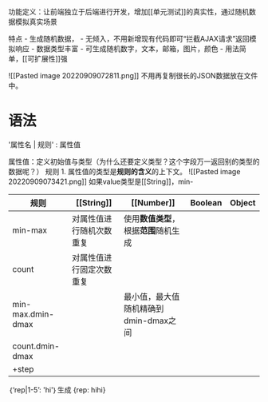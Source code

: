 功能定义：让前端独立于后端进行开发，增加[[单元测试]]的真实性，通过随机数据模拟真实场景

特点
	- 生成随机数据，
	- 无倾入，不用新增现有代码即可“拦截AJAX请求”返回模拟响应
	- 数据类型丰富
		- 可生成随机数字，文本，邮箱，图片，颜色
	- 用法简单，[[可扩展性]]强

![[Pasted image 20220909072811.png]]
不用再复制很长的JSON数据放在文件中。

# 语法
'属性名 | 规则' : 属性值

属性值：定义初始值与类型（为什么还要定义类型？这个字段万一返回别的类型的数据呢？）
规则
	1. 属性值的类型是**规则的含义**的上下文。
![[Pasted image 20220909073421.png]]
如果value类型是[[String]]，min-

| 规则 | [[String]] | [[Number]] | Boolean | Object |
| --- | --- | --- | --- | --- |
| min-max | 对属性值进行随机次数重复 | 使用**数值类型**，根据**范围**随机生成 |  |  |
| count | 对属性值进行固定次数重复 |  |  |  |
| min-max.dmin-dmax |  | 最小值，最大值随机精确到dmin-dmax之间 |  |  |
| count.dmin-dmax |  |  |  |  |
| +step |  |  |  |  |

｛‘rep|1-5’: 'hi'｝生成 {rep: hihi}